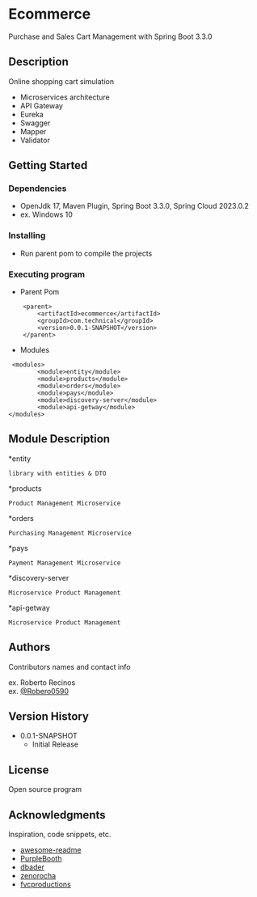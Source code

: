 # Ecommerce

Purchase and Sales Cart Management with Spring Boot 3.3.0

## Description

Online shopping cart simulation

* Microservices architecture
* API Gateway
* Eureka
* Swagger
* Mapper
* Validator

## Getting Started

### Dependencies

* OpenJdk 17, Maven Plugin, Spring Boot 3.3.0, Spring Cloud 2023.0.2
* ex. Windows 10

### Installing

* Run parent pom to compile the projects

### Executing program

* Parent Pom
```
    <parent>
        <artifactId>ecommerce</artifactId>
        <groupId>com.technical</groupId>
        <version>0.0.1-SNAPSHOT</version>
    </parent>
```

* Modules
```
 <modules>
        <module>entity</module>
        <module>products</module>
        <module>orders</module>
        <module>pays</module>
        <module>discovery-server</module>
        <module>api-getway</module>
</modules>
```

## Module Description

*entity
```
library with entities & DTO
```

*products
```
Product Management Microservice
```

*orders
```
Purchasing Management Microservice
```

*pays
```
Payment Management Microservice
```

*discovery-server
```
Microservice Product Management
```

*api-getway
```
Microservice Product Management
```


## Authors

Contributors names and contact info

ex. Roberto Recinos  
ex. [@Robero0590](www.linkedin.com/in/roberto-recinos-956a8596)

## Version History

* 0.0.1-SNAPSHOT
    * Initial Release

## License

Open source program

## Acknowledgments

Inspiration, code snippets, etc.
* [awesome-readme](https://github.com/matiassingers/awesome-readme)
* [PurpleBooth](https://gist.github.com/PurpleBooth/109311bb0361f32d87a2)
* [dbader](https://github.com/dbader/readme-template)
* [zenorocha](https://gist.github.com/zenorocha/4526327)
* [fvcproductions](https://gist.github.com/fvcproductions/1bfc2d4aecb01a834b46)
